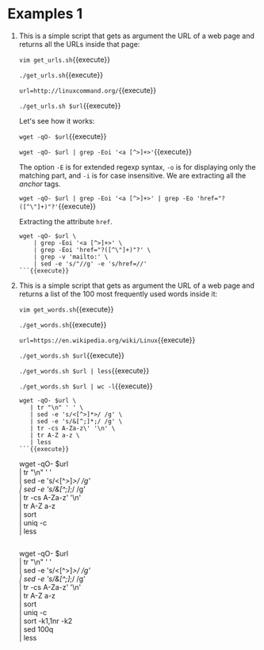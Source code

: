 # Examples 1

1. This is a simple script that gets as argument the URL of a web page
   and returns all the URLs inside that page:

   `vim get_urls.sh`{{execute}}
   
   `./get_urls.sh`{{execute}}
   
   `url=http://linuxcommand.org/`{{execute}}
   
   `./get_urls.sh $url`{{execute}}
   
   Let's see how it works:
   
   `wget -qO- $url`{{execute}}
   
   `wget -qO- $url | grep -Eoi '<a [^>]+>'`{{execute}}
   
   The option `-E` is for extended regexp syntax, `-o` is for
   displaying only the matching part, and `-i` is for case
   insensitive. We are extracting all the _anchor_ tags.
   
   `wget -qO- $url | grep -Eoi '<a [^>]+>' | grep -Eo 'href="?([^\"]+)"?'`{{execute}}
   
   Extracting the attribute `href`.
   
   ```
   wget -qO- $url \
       | grep -Eoi '<a [^>]+>' \
       | grep -Eoi 'href="?([^\"]+)"?' \
       | grep -v 'mailto:' \
       | sed -e 's/"//g' -e 's/href=//'
   ```{{execute}}
   
2. This is a simple script that gets as argument the URL of a web page
   and returns a list of the 100 most frequently used words inside it:
   
   `vim get_words.sh`{{execute}}
   
   `./get_words.sh`{{execute}}
   
   `url=https://en.wikipedia.org/wiki/Linux`{{execute}}
   
   `./get_words.sh $url`{{execute}}

   `./get_words.sh $url | less`{{execute}}

   `./get_words.sh $url | wc -l`{{execute}}

   ```
   wget -qO- $url \
      | tr "\n" ' ' \
      | sed -e 's/<[^>]*>/ /g' \
      | sed -e 's/&[^;]*;/ /g' \
      | tr -cs A-Za-z\' '\n' \
      | tr A-Z a-z \
      | less
   ```{{execute}}

   ```
   wget -qO- $url \
      | tr "\n" ' ' \
      | sed -e 's/<[^>]*>/ /g' \
      | sed -e 's/&[^;]*;/ /g' \
      | tr -cs A-Za-z\' '\n' \
      | tr A-Z a-z \
      | sort \
      | uniq -c \
      | less
   ```{{execute}}

   ```
   wget -qO- $url \
      | tr "\n" ' ' \
      | sed -e 's/<[^>]*>/ /g' \
      | sed -e 's/&[^;]*;/ /g' \
      | tr -cs A-Za-z\' '\n' \
      | tr A-Z a-z \
      | sort \
      | uniq -c \
      | sort -k1,1nr -k2 \
      | sed 100q \
      | less
   ```{{execute}}
